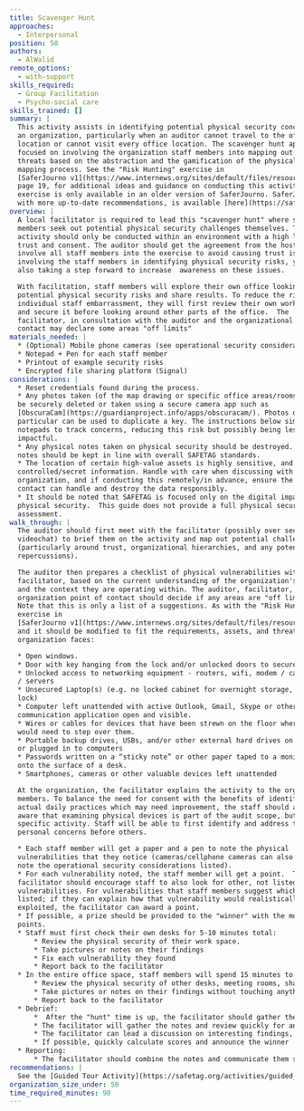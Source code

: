 ```yaml
---
title: Scavenger Hunt
approaches:
  - Interpersonal
position: 50
authors:
  - AlWalid
remote_options:
  - with-support
skills_required:
  - Group Facilitation
  - Psycho-social care
skills_trained: []
summary: |
  This activity assists in identifying potential physical security concerns at
  an organization, particularly when an auditor cannot travel to the office
  location or cannot visit every office location. The scavenger hunt approach is
  focused on involving the organization staff members into mapping out potential
  threats based on the abstraction and the gamification of the physical security
  mapping process. See the "Risk Hunting" exercise in
  [SaferJourno v1](https://www.internews.org/sites/default/files/resources/SaferJournoGuide_2014-03-21.pdf),
  page 19, for additional ideas and guidance on conducting this activity (do note that this
  exercise is only available in an older version of SaferJourno. SaferJourno v2,
  with more up-to-date recommendations, is available [here](https://saferjourno.org/)).
overview: |
  A local facilitator is required to lead this "scavenger hunt" where staff
  members seek out potential physical security challenges themselves. This
  activity should only be conducted within an environment with a high level of
  trust and consent. The auditor should get the agreement from the host NGO to
  involve all staff members into the exercise to avoid causing trust issues. By
  involving the staff members in identifying physical security risks, you are
  also taking a step forward to increase  awareness on these issues. 

  With facilitation, staff members will explore their own office looking for
  potential physical security risks and share results. To reduce the risk of
  individual staff embarrassment, they will first review their own working space
  and secure it before looking around other parts of the office.  The
  facilitator, in consultation with the auditor and the organizational point of
  contact may declare some areas "off limits"
materials_needed: |
  * (Optional) Mobile phone cameras (see operational security considerations below)
  * Notepad + Pen for each staff member
  * Printout of example security risks
  * Encrypted file sharing platform (Signal)
considerations: |
  * Reset credentials found during the process.
  * Any photos taken (of the map drawing or specific office areas/rooms) should
  be securely deleted or taken using a secure camera app such as
  [ObscuraCam](https://guardianproject.info/apps/obscuracam/). Photos of keys in
  particular can be used to duplicate a key. The instructions below simply use
  notepads to track concerns, reducing this risk but possibly being less
  impactful.
  * Any physical notes taken on physical security should be destroyed. Digital
  notes should be kept in line with overall SAFETAG standards.
  * The location of certain high-value assets is highly sensitive, and may be
  controlled/secret information. Handle with care when discussing with the
  organization, and if conducting this remotely/in advance, ensure the point of
  contact can handle and destroy the data responsibly.
  * It should be noted that SAFETAG is focused only on the digital impacts of
  physical security.  This guide does not provide a full physical security
  assessment.
walk_through: |
  The auditor should first meet with the facilitator (possibly over secure
  videochat) to brief them on the activity and map out potential challenges
  (particularly around trust, organizational hierarchies, and any potential
  repercussions). 

  The auditor then prepares a checklist of physical vulnerabilities with the
  facilitator, based on the current understanding of the organization's assets
  and the context they are operating within. The auditor, facilitator, and
  organization point of contact should decide if any areas are "off limits." 
  Note that this is only a list of a suggestions. As with the "Risk Hunting"
  exercise in
  [SaferJourno v1](https://www.internews.org/sites/default/files/resources/SaferJournoGuide_2014-03-21.pdf),
  and it should be modified to fit the requirements, assets, and threats the
  organization faces:

  * Open windows.
  * Door with key hanging from the lock and/or unlocked doors to secure areas
  * Unlocked access to networking equipment - routers, wifi, modem / cablemodem
  / servers
  * Unsecured Laptop(s) (e.g. no locked cabinet for overnight storage, no cable
  lock) 
  * Computer left unattended with active Outlook, Gmail, Skype or other
  communication application open and visible.
  * Wires or cables for devices that have been strewn on the floor where someone
  would need to step over them.
  * Portable backup drives, USBs, and/or other external hard drives on desktops
  or plugged in to computers
  * Passwords written on a “sticky note” or other paper taped to a monitor or
  onto the surface of a desk.
  * Smartphones, cameras or other valuable devices left unattended

  At the organization, the facilitator explains the activity to the organization
  members. To balance the need for consent with the benefits of identifying
  actual daily practices which may need improvement, the staff should already be
  aware that examining physical devices is part of the audit scope, but not the
  specific activity. Staff will be able to first identify and address their
  personal concerns before others.

  * Each staff member will get a paper and a pen to note the physical
  vulnerabilities that they notice (cameras/cellphone cameras can also be used,
  note the operational security considerations listed).
  * For each vulnerability noted, the staff member will get a point.  The
  facilitator should encourage staff to also look for other, not listed,
  vulnerabilities. For vulnerabilities that staff members suggest which were not
  listed; if they can explain how that vulnerability would realistically be
  exploited, the facilitator can award a point. 
  * If possible, a prize should be provided to the "winner" with the most
  points.
  * Staff must first check their own desks for 5-10 minutes total:
      * Review the physical security of their work space. 
      * Take pictures or notes on their findings
      * Fix each vulnerability they found
      * Report back to the facilitator
  * In the entire office space, staff members will spend 15 minutes to:
      * Review the physical security of other desks, meeting rooms, shared spaces etc...
      * Take pictures or notes on their findings without touching anything
      * Report back to the facilitator
  * Debrief:
      *  After the "hunt" time is up, the facilitator should gather the staff back together. 
      * The facilitator will gather the notes and review quickly for any high-risk or embarrassing findings.  If those exist, the facilitator should privately tell the finder to not bring that up in discussion
      * The facilitator can lead a discussion on interesting findings, but focus on moving towards changes in practice and policy for the organization to consider.
      * If possible, quickly calculate scores and announce the winner 
  * Reporting:
      * The facilitator should combine the notes and communicate them securely to the Auditor, and securely destroy the notes.
recommendations: |
  See the [Guided Tour Activity](https://safetag.org/activities/guided_tour)
organization_size_under: 50
time_required_minutes: 90
---
```

